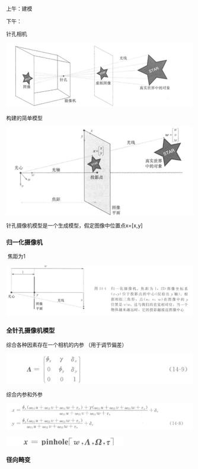上午：建模

下午：

针孔相机

![image-20210926153343009](9.26日报.assets/image-20210926153343009.png)

构建的简单模型

![image-20210926153326837](9.26日报.assets/image-20210926153326837.png)



针孔摄像机模型是一个生成模型，假定图像中位置点x=[x,y]

### 归一化摄像机

​		焦距为1

![image-20210926153302346](9.26日报.assets/image-20210926153302346.png)

### 全针孔摄像机模型

综合各种因素存在一个相机的内参 （用于调节偏差）

![image-20210926165532180](9.26日报.assets/image-20210926165532180.png)	

综合内参和外参

![image-20210926165703329](9.26日报.assets/image-20210926165703329.png)

![image-20210926165728406](9.26日报.assets/image-20210926165728406.png)

### 径向畸变

